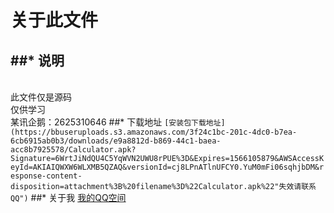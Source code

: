 # 关于此文件
##* 说明
-------  
<br>此文件仅是源码
<br>仅供学习
<br>某讯企鹅：2625310646
##* 下载地址
``[安装包下载地址](https://bbuseruploads.s3.amazonaws.com/3f24c1bc-201c-4dc0-b7ea-6cb6915ab0b3/downloads/e9a8812d-b869-44c1-baea-acc8b7925578/Calculator.apk?Signature=6WrtJiNdQU4C5YqWVN2UWU8rPUE%3D&Expires=1566105879&AWSAccessKeyId=AKIAIQWXW6WLXMB5QZAQ&versionId=cj8LPnATlnUFCY0.YuM0mFi06sqhjbDM&response-content-disposition=attachment%3B%20filename%3D%22Calculator.apk%22"失效请联系QQ")``
##* 关于我
[我的QQ空间](https://user.qzone.qq.com/2625310646/main)
